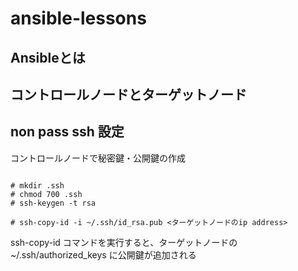 # ansible-lessons

## Ansibleとは

## コントロールノードとターゲットノード

## non pass ssh 設定
 
コントロールノードで秘密鍵・公開鍵の作成
```

# mkdir .ssh
# chmod 700 .ssh
# ssh-keygen -t rsa

# ssh-copy-id -i ~/.ssh/id_rsa.pub <ターゲットノードのip address>
```

 ssh-copy-id コマンドを実行すると、ターゲットノードの　~/.ssh/authorized_keys に公開鍵が追加される
 
 

